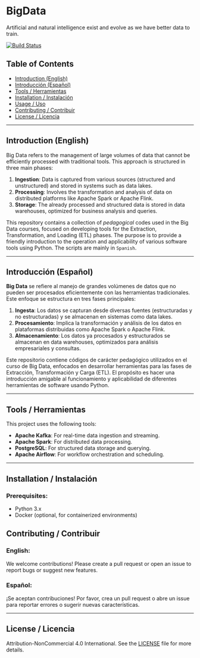 # BigData 

Artificial and natural intelligence exist and evolve as we have better data to train. 

[![Build Status](https://img.shields.io/badge/build-passing-brightgreen.svg)](https://example.com) 

## Table of Contents 
- [Introduction (English)](#introduction-english) 
- [Introducción (Español)](#introducción-español) 
- [Tools / Herramientas](#tools--herramientas) 
- [Installation / Instalación](#installation--instalación) 
- [Usage / Uso](#usage--uso) 
- [Contributing / Contribuir](#contributing--contribuir) 
- [License / Licencia](#license--licencia) 

--- 

## Introduction (English) 

Big Data refers to the management of large volumes of data that cannot be efficiently processed with traditional tools. This approach is structured in three main phases: 
1. **Ingestion**: Data is captured from various sources (structured and unstructured) and stored in systems such as data lakes. 
2. **Processing**: Involves the transformation and analysis of data on distributed platforms like Apache Spark or Apache Flink. 
3. **Storage**: The already processed and structured data is stored in data warehouses, optimized for business analysis and queries. 

This repository contains a collection of *pedagogical* codes used in the Big Data courses, focused on developing tools for the Extraction, Transformation, and Loading (ETL) phases. The purpose is to provide a friendly introduction to the operation and applicability of various software tools using Python. The scripts are mainly in `Spanish`.

--- 

## Introducción (Español) 

**Big Data** se refiere al manejo de grandes volúmenes de datos que no pueden ser procesados eficientemente con las herramientas tradicionales. Este enfoque se estructura en tres fases principales: 
1. **Ingesta**: Los datos se capturan desde diversas fuentes (estructuradas y no estructuradas) y se almacenan en sistemas como data lakes. 
2. **Procesamiento**: Implica la transformación y análisis de los datos en plataformas distribuidas como Apache Spark o Apache Flink. 
3. **Almacenamiento**: Los datos ya procesados y estructurados se almacenan en data warehouses, optimizados para análisis empresariales y consultas. 

Este repositorio contiene códigos de carácter pedagógico utilizados en el curso de Big Data, enfocados en desarrollar herramientas para las fases de Extracción, Transformación y Carga (ETL). El propósito es hacer una introducción amigable al funcionamiento y aplicabilidad de diferentes herramientas de software usando Python. 

--- 

## Tools / Herramientas 

This project uses the following tools: 
- **Apache Kafka**: For real-time data ingestion and streaming. 
- **Apache Spark**: For distributed data processing. 
- **PostgreSQL**: For structured data storage and querying. 
- **Apache Airflow**: For workflow orchestration and scheduling. 

--- 

## Installation / Instalación 

### Prerequisites: 
- Python 3.x 
- Docker (optional, for containerized environments) 

## Contributing / Contribuir 

### English: 
We welcome contributions! Please create a pull request or open an issue to report bugs or suggest new features. 

### Español: 
¡Se aceptan contribuciones! Por favor, crea un pull request o abre un issue para reportar errores o sugerir nuevas características. 

--- 

## License / Licencia 

Attribution-NonCommercial 4.0 International. See the [LICENSE](LICENSE) file for more details. 
